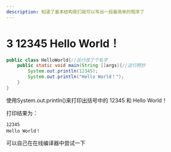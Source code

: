 ```yaml
---
description: 知道了基本结构我们就可以写出一段最简单的程序了
---
```


# 3  12345 Hello World！

```java
public class HelloWorld{//这行改了个名字
    public static void main(String []args){//这行照抄
        System.out.println(12345);
        System.out.println("Hello World！");
    }
}
```

使用System.out.println\(\)来打印出括号中的 12345 和 Hello World！

打印结果为：

```text
12345
Hello World！
```

可以自己在在线编译器中尝试一下

